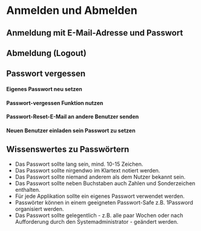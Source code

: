 # Anmelden und Abmelden

## Anmeldung mit E-Mail-Adresse und Passwort

## Abmeldung \(Logout\)

## Passwort vergessen

#### Eigenes Passwort neu setzen

#### Passwort-vergessen Funktion nutzen

#### Passwort-Reset-E-Mail an andere Benutzer senden

#### Neuen Benutzer einladen sein Passwort zu setzen

## Wissenswertes zu Passwörtern

* Das Passwort sollte lang sein, mind. 10-15 Zeichen.
* Das Passwort sollte nirgendwo im Klartext notiert werden.
* Das Passwort sollte niemand anderem als dem Nutzer bekannt sein.
* Das Passwort sollte neben Buchstaben auch Zahlen und Sonderzeichen enthalten.
* Für jede Applikation sollte ein eigenes Passwort verwendet werden.
* Passwörter können in einem geeigneten Passwort-Safe z.B. 1Password organisiert werden.
* Das Passwort sollte gelegentlich - z.B. alle paar Wochen oder nach Aufforderung durch den Systemadministrator - geändert werden.

